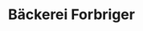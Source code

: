---
title: "Bäckerei Forbriger"
url: /greiz/baeckerei-forbriger-gerhart-hauptmann-strasse/
shop: Bäckerei
---